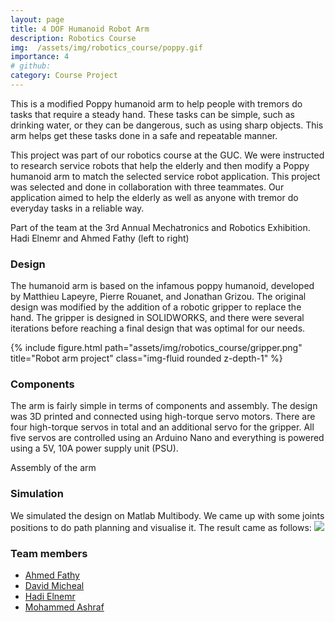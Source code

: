 ```yaml
---
layout: page
title: 4 DOF Humanoid Robot Arm
description: Robotics Course
img:  /assets/img/robotics_course/poppy.gif
importance: 4
# github:
category: Course Project
---
```


This is a modified Poppy humanoid arm to help people with tremors do tasks that require a steady hand. These tasks can be simple, such as drinking water, or they can be dangerous, such as using sharp objects. This arm helps get these tasks done in a safe and repeatable manner. 

This project was part of our robotics course at the GUC. We were instructed to research service robots that help the elderly and then modify a Poppy humanoid arm to match the selected service robot application. This project was selected and done in collaboration with three teammates. Our application aimed to help the elderly as well as anyone with tremor do everyday tasks in a reliable way. 

<!-- Add image -->
<img class="img-fluid rounded z-depth-1" src="{{ '/assets/img/robotics_course/robotics_exhibition.jpg' | relative_url }}" alt="" title="Exhibition image"/>
<div class="caption">
   Part of the team at the 3rd Annual Mechatronics and Robotics Exhibition. 
   Hadi Elnemr and Ahmed Fathy (left to right)
</div>

### Design

The humanoid arm is based on the infamous poppy humanoid, developed by Matthieu Lapeyre, Pierre Rouanet, and Jonathan Grizou. The original design was modified by the addition of a robotic gripper to replace the hand. The gripper is designed in SOLIDWORKS, and there were several iterations before reaching a final design that was optimal for our needs.

<!-- Add image -->
<!-- justify-content-sm-center -->

<div class="row justify-content-sm-center">
    <div class="col-sm-4 mt-3 mt-md-0">
        {% include figure.html path="assets/img/robotics_course/gripper.png" title="Robot arm project" class="img-fluid rounded z-depth-1" %}
    </div>
</div>

<!-- 
<img class="img-fluid rounded z-depth-1" src="{{ '/assets/img/robotics_course/gripper.png' | relative_url }}" alt="" title="example image"/>
<div class="caption">
   The final gripper design
</div> -->

### Components

The arm is fairly simple in terms of components and assembly. The design was 3D printed and connected using high-torque servo motors. There are four high-torque servos in total and an additional servo for the gripper. All five servos are controlled using an Arduino Nano and everything is powered using a 5V, 10A power supply unit (PSU).

<!-- Add image -->
<img class="img-fluid rounded z-depth-1" src="{{ '/assets/img/robotics_course/Robo_Grip_Assembly.jpg' | relative_url }}" alt="" title="3D printed robot arm Assembly"/>
<div class="caption">
   Assembly of the arm
</div>

### Simulation

We simulated the design on Matlab Multibody. We came up with some joints positions to do path planning and visualise it. The result came as follows:
![](/assets/img/robotics_course/poppy.gif)

### Team members

 - [Ahmed Fathy](https://github.com/AhmedFathyAbdelkhalek)
 - [David Micheal](https://github.com/DavidMicheal)
 - [Hadi Elnemr](https://github.com/HadiElnemr)
 - [Mohammed Ashraf](https://github.com/MohammedAshraf965)


